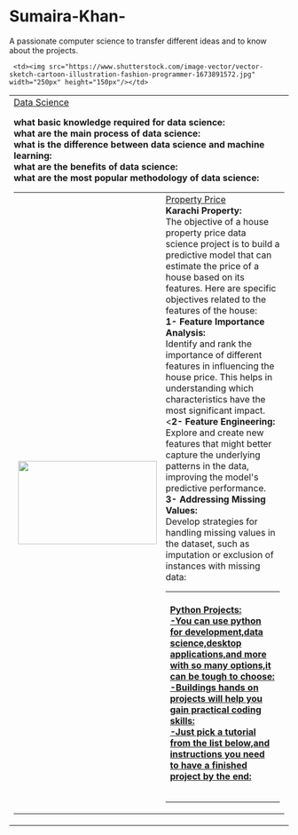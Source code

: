 # Sumaira-Khan-
A passionate computer science to transfer different ideas and to know about the projects.
<table>
  <body>
    <tr>

     <td><img src="https://www.shutterstock.com/image-vector/vector-sketch-cartoon-illustration-fashion-programmer-1673891572.jpg" width="250px" height="150px"/></td>
     
   <td><a href="https://github.com/ksumi4020/housing--property">Data Science</a><br/>

<b>what basic knowledge required for data science:</b><br/>
<b> what are the main process of data science:</b><br/>
<b> what is the difference between data science and machine learning:</b><br/>
<b>what are the benefits of data science: </b><br/>
<b> what are the most popular methodology of data science:</b><br/>
<table>
  <body>
    <tr>
      <td><img src="https://www.shutterstock.com/shutterstock/photos/1937900650/display_1500/stock-vector-illustration-of-simple-house-isolated-on-white-background-1937900650.jpg" width="250px" height="150px"/></td>
      <td><a href="https://github.com/ksumi4020/housing--property">Property Price</a><br/>
      <b>Karachi Property:</b><br/>
The objective of a house property price data science project is to build a predictive model that can estimate the price of a house based on its features. Here are specific objectives related to the features of the house:<br/>
<b>1-	Feature Importance Analysis:</b><br/>
Identify and rank the importance of different features in influencing the house price. This helps in understanding which characteristics have the most significant impact.<br/>
<<b>2-	Feature Engineering:</b><br/>
Explore and create new features that might better capture the underlying patterns in the data, improving the model's predictive performance.<br/>
<b>3-	Addressing Missing Values:</b><br/>
Develop strategies for handling missing values in the dataset, such as imputation or exclusion of instances with missing data:</b><br/>
<table>
   <body>
       <tr>
           <td><a href="https://github.com/ksumi/Python--Projects"Python Projects</a><br/>
           <b> Python Projects:</b><br/>
<b>-You can use python for development,data science,desktop applications,and more with so many options,it can be tough to choose:</b><br/>
<b>-Buildings hands on projects will help you gain practical coding skills:</b><br/>
<b>-Just pick a tutorial from the list below,and instructions you need to have a finished project by the end:</b><br/>

<table>
    <body>
        <tr>
